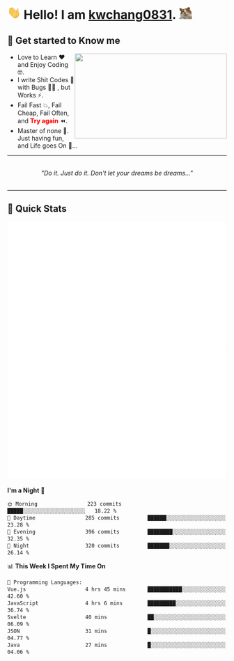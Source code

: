 <h1> <img src="./assets/hi.gif" height="30px"> Hello! I am <a href="https://github.com/kwchang0831">kwchang0831</a>. <img src="./assets/cool-cat.gif" height="30px"> </h1>
</h1>

## 🎉 Get started to Know me

<a href="#"><img align="right" src="https://media.tenor.com/S5qCffxIFdUAAAAC/the-muppet-kermit-the-frog.gif" width="349" height="195" /></a>

- Love to Learn ❤️ and Enjoy Coding 🤓.
- I write Shit Codes 💩 with Bugs 🐛🐛 , but Works ⚡️.
- Fail Fast 💥, Fail Cheap, Fail Often, and <span style="color:red;font-weight:800;">Try again</span> ⏪️.
- Master of none 🤪. Just having fun, and Life goes On 🌱...

<hr/>
<br/>
<div align="center">
<i>"Do it. Just do it. Don't let your dreams be dreams..." </i>
</div>
<br/>
<hr/>

## 🙈 Quick Stats

![](https://raw.githubusercontent.com/kwchang0831/kwchang0831/output/generated/overview.svg)
![](https://raw.githubusercontent.com/kwchang0831/kwchang0831/output/generated/languages.svg)

<!--START_SECTION:waka-->
**I'm a Night 🦉** 

```text
🌞 Morning                223 commits         █████░░░░░░░░░░░░░░░░░░░░   18.22 % 
🌆 Daytime                285 commits         ██████░░░░░░░░░░░░░░░░░░░   23.28 % 
🌃 Evening                396 commits         ████████░░░░░░░░░░░░░░░░░   32.35 % 
🌙 Night                  320 commits         ███████░░░░░░░░░░░░░░░░░░   26.14 % 
```


📊 **This Week I Spent My Time On** 

```text
💬 Programming Languages: 
Vue.js                   4 hrs 45 mins       ███████████░░░░░░░░░░░░░░   42.60 % 
JavaScript               4 hrs 6 mins        █████████░░░░░░░░░░░░░░░░   36.74 % 
Svelte                   40 mins             ██░░░░░░░░░░░░░░░░░░░░░░░   06.09 % 
JSON                     31 mins             █░░░░░░░░░░░░░░░░░░░░░░░░   04.77 % 
Java                     27 mins             █░░░░░░░░░░░░░░░░░░░░░░░░   04.06 % 
```


<!--END_SECTION:waka-->

